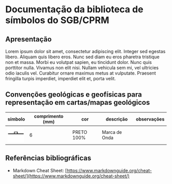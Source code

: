 # Documentação da biblioteca de símbolos do SGB/CPRM

## Apresentação
Lorem ipsum dolor sit amet, consectetur adipiscing elit. Integer sed egestas libero. Aliquam quis libero eros. Nunc sed diam eu eros pharetra tristique non et massa. Morbi eu volutpat sapien, eu tincidunt dolor. Nunc quis porttitor nulla. Vivamus non elit nisi. Nullam vehicula sem mi, vel ultricies odio iaculis vel. Curabitur ornare maximus metus at vulputate. Praesent fringilla turpis imperdiet, imperdiet elit et, porta velit.

## Convenções geológicas e geofísicas para representação em cartas/mapas geológicos

| símbolo    | comprimento (mm)  | cor   |   descrição | observações  |
| ---------- | ----------- | ----------- |  ----------- | ------- |
| <img src="/fonts/glyphs/geology/U%2B005D-CPRMGeologyRegular.svg" alt="junta Extensional" width="auto" height="50"> | 6 | PRETO 100% | Marca de Onda |   | 

## Referências bibliográficas
- Markdown Cheat Sheet: [https://www.markdownguide.org/cheat-sheet/](https://www.markdownguide.org/cheat-sheet/)
